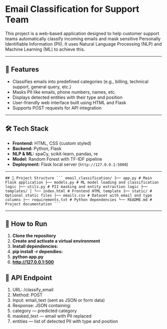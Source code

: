 # Email Classification for Support Team

This project is a web-based application designed to help customer support teams automatically classify incoming emails and mask sensitive Personally Identifiable Information (PII). It uses Natural Language Processing (NLP) and Machine Learning (ML) to achieve this.

---

## 🔧 Features

- Classifies emails into predefined categories (e.g., billing, technical support, general query, etc.)
- Masks PII like emails, phone numbers, names, etc.
- Displays detected entities with their type and position
- User-friendly web interface built using HTML and Flask
- Supports POST requests for API integration

---

## 🛠️ Tech Stack

- **Frontend:** HTML, CSS (custom styled)
- **Backend:** Python, Flask
- **NLP & ML:** spaCy, scikit-learn, pandas, re
- **Model:** Random Forest with TF-IDF pipeline
- **Deployment:** Flask local server (`http://127.0.0.1:5000`)

---

<pre><code>## 📁 Project Structure ``` email_classification/ ├── app.py # Main Flask application ├── models.py # ML model loading and classification logic ├── utils.py # PII masking and entity extraction logic ├── templates/ │ └── index.html # Frontend HTML template ├── static/ # Optional static files ├── emails.csv # Dataset with email and type columns ├── requirements.txt # Python dependencies └── README.md # Project documentation ``` </code></pre>


---

## 🚀 How to Run

1. **Clone the repository**
2. **Create and activate a virtual environment**
3. **Install dependencies:**
4. **pip install -r dependies:**
5. **python app.py**
6. **http://127.0.0.1:500**

## 📡 API Endpoint

1. URL: /classify_email
2. Method: POST
3. Input: email_text (sent as JSON or form data)
4. Response: JSON containing:
5. category — predicted category
6. masked_text — email with PII replaced
7. entities — list of detected PII with type and position




